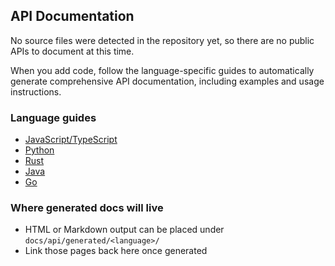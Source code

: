 ## API Documentation

No source files were detected in the repository yet, so there are no public APIs to document at this time.

When you add code, follow the language-specific guides to automatically generate comprehensive API documentation, including examples and usage instructions.

### Language guides
- [JavaScript/TypeScript](./javascript-typescript.md)
- [Python](./python.md)
- [Rust](./rust.md)
- [Java](./java.md)
- [Go](./go.md)

### Where generated docs will live
- HTML or Markdown output can be placed under `docs/api/generated/<language>/`
- Link those pages back here once generated
